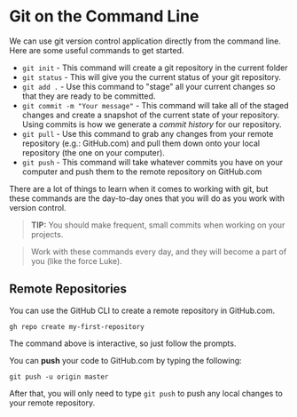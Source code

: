 # Git on the Command Line

We can use git version control application directly from the command line. Here are some useful commands to get started.

- `git init` - This command will create a git repository in the current folder
- `git status` - This will give you the current status of your git repository.
- `git add .` - Use this command to "stage" all your current changes so that they are ready to be committed.
- `git commit -m "Your message"` - This command will take all of the staged changes and create a snapshot of the current state of your repository. Using commits is how we generate a *commit history* for our repository.
- `git pull` - Use this command to grab any changes from your remote repository (e.g.: GitHub.com) and pull them down onto your local repository (the one on your computer).
- `git push` - This command will take whatever commits you have on your computer and push them to the remote repository on GitHub.com

There are a lot of things to learn when it comes to working with git, but these commands are the day-to-day ones that you will do as you work with version control.

> **TIP:** You should make frequent, small commits when working on your projects.

> Work with these commands every day, and they will become a part of you (like the force Luke).

## Remote Repositories

You can use the GitHub CLI to create a remote repository in GitHub.com.

```shell
gh repo create my-first-repository
```

The command above is interactive, so just follow the prompts.

You can **push** your code to GitHub.com by typing the following:

```shell
git push -u origin master
```

After that, you will only need to type `git push` to push any local changes to your remote repository.